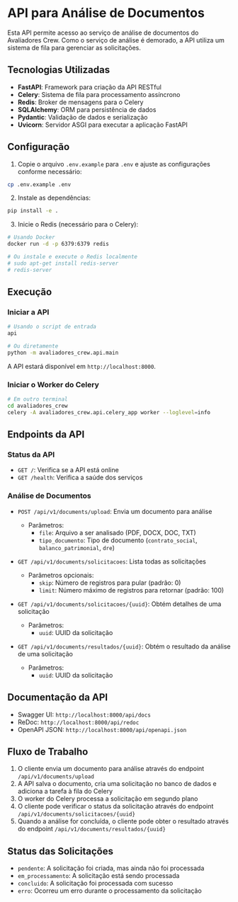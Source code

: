 # API para Análise de Documentos

Esta API permite acesso ao serviço de análise de documentos do Avaliadores Crew. Como o serviço de análise é demorado, a API utiliza um sistema de fila para gerenciar as solicitações.

## Tecnologias Utilizadas

- **FastAPI**: Framework para criação da API RESTful
- **Celery**: Sistema de fila para processamento assíncrono
- **Redis**: Broker de mensagens para o Celery
- **SQLAlchemy**: ORM para persistência de dados
- **Pydantic**: Validação de dados e serialização
- **Uvicorn**: Servidor ASGI para executar a aplicação FastAPI

## Configuração

1. Copie o arquivo `.env.example` para `.env` e ajuste as configurações conforme necessário:

```bash
cp .env.example .env
```

2. Instale as dependências:

```bash
pip install -e .
```

3. Inicie o Redis (necessário para o Celery):

```bash
# Usando Docker
docker run -d -p 6379:6379 redis

# Ou instale e execute o Redis localmente
# sudo apt-get install redis-server
# redis-server
```

## Execução

### Iniciar a API

```bash
# Usando o script de entrada
api

# Ou diretamente
python -m avaliadores_crew.api.main
```

A API estará disponível em `http://localhost:8000`.

### Iniciar o Worker do Celery

```bash
# Em outro terminal
cd avaliadores_crew
celery -A avaliadores_crew.api.celery_app worker --loglevel=info
```

## Endpoints da API

### Status da API

- `GET /`: Verifica se a API está online
- `GET /health`: Verifica a saúde dos serviços

### Análise de Documentos

- `POST /api/v1/documents/upload`: Envia um documento para análise
  - Parâmetros:
    - `file`: Arquivo a ser analisado (PDF, DOCX, DOC, TXT)
    - `tipo_documento`: Tipo de documento (`contrato_social`, `balanco_patrimonial`, `dre`)

- `GET /api/v1/documents/solicitacoes`: Lista todas as solicitações
  - Parâmetros opcionais:
    - `skip`: Número de registros para pular (padrão: 0)
    - `limit`: Número máximo de registros para retornar (padrão: 100)

- `GET /api/v1/documents/solicitacoes/{uuid}`: Obtém detalhes de uma solicitação
  - Parâmetros:
    - `uuid`: UUID da solicitação

- `GET /api/v1/documents/resultados/{uuid}`: Obtém o resultado da análise de uma solicitação
  - Parâmetros:
    - `uuid`: UUID da solicitação

## Documentação da API

- Swagger UI: `http://localhost:8000/api/docs`
- ReDoc: `http://localhost:8000/api/redoc`
- OpenAPI JSON: `http://localhost:8000/api/openapi.json`

## Fluxo de Trabalho

1. O cliente envia um documento para análise através do endpoint `/api/v1/documents/upload`
2. A API salva o documento, cria uma solicitação no banco de dados e adiciona a tarefa à fila do Celery
3. O worker do Celery processa a solicitação em segundo plano
4. O cliente pode verificar o status da solicitação através do endpoint `/api/v1/documents/solicitacoes/{uuid}`
5. Quando a análise for concluída, o cliente pode obter o resultado através do endpoint `/api/v1/documents/resultados/{uuid}`

## Status das Solicitações

- `pendente`: A solicitação foi criada, mas ainda não foi processada
- `em_processamento`: A solicitação está sendo processada
- `concluido`: A solicitação foi processada com sucesso
- `erro`: Ocorreu um erro durante o processamento da solicitação
